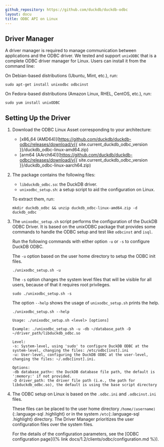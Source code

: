 ```yaml
---
github_repository: https://github.com/duckdb/duckdb-odbc
layout: docu
title: ODBC API on Linux
---
```


## Driver Manager

A driver manager is required to manage communication between applications and the ODBC driver.
We tested and support `unixODBC` that is a complete ODBC driver manager for Linux.
Users can install it from the command line:

On Debian-based distributions (Ubuntu, Mint, etc.), run:

```batch
sudo apt-get install unixodbc odbcinst
```

On Fedora-based distributions (Amazon Linux, RHEL, CentOS, etc.), run:

```batch
sudo yum install unixODBC
```

## Setting Up the Driver

1. Download the ODBC Linux Asset corresponding to your architecture:

   <!-- markdownlint-disable MD034 -->

   * [x86_64 (AMD64)](https://github.com/duckdb/duckdb-odbc/releases/download/v{{ site.current_duckdb_odbc_version }}/duckdb_odbc-linux-amd64.zip)
   * [arm64 (AArch64)](https://github.com/duckdb/duckdb-odbc/releases/download/v{{ site.current_duckdb_odbc_version }}/duckdb_odbc-linux-aarch64.zip)

   <!-- markdownlint-enable MD034 -->

2. The package contains the following files:

   * `libduckdb_odbc.so`: the DuckDB driver.
   * `unixodbc_setup.sh`: a setup script to aid the configuration on Linux.

   To extract them, run:

   ```batch
   mkdir duckdb_odbc && unzip duckdb_odbc-linux-amd64.zip -d duckdb_odbc
   ```

3. The `unixodbc_setup.sh` script performs the configuration of the DuckDB ODBC Driver. It is based on the unixODBC package that provides some commands to handle the ODBC setup and test like `odbcinst` and `isql`.

   Run the following commands with either option `-u` or `-s` to configure DuckDB ODBC.

   The `-u` option based on the user home directory to setup the ODBC init files.

   ```batch
   ./unixodbc_setup.sh -u
   ```

   The `-s` option changes the system level files that will be visible for all users, because of that it requires root privileges.

   ```batch
   sudo ./unixodbc_setup.sh -s
   ```

   The option `--help` shows the usage of `unixodbc_setup.sh` prints the help.

   ```batch
   ./unixodbc_setup.sh --help
   ```

   ```text
   Usage: ./unixodbc_setup.sh <level> [options]

   Example: ./unixodbc_setup.sh -u -db ~/database_path -D ~/driver_path/libduckdb_odbc.so

   Level:
   -s: System-level, using 'sudo' to configure DuckDB ODBC at the system-level, changing the files: /etc/odbc[inst].ini
   -u: User-level, configuring the DuckDB ODBC at the user-level, changing the files: ~/.odbc[inst].ini.

   Options:
   -db database_path>: the DuckDB database file path, the default is ':memory:' if not provided.
   -D driver_path: the driver file path (i.e., the path for libduckdb_odbc.so), the default is using the base script directory
   ```

4. The ODBC setup on Linux is based on the `.odbc.ini` and `.odbcinst.ini` files.

   These files can be placed to the user home directory `/home/⟨username⟩`{:.language-sql .highlight} or in the system `/etc`{:.language-sql .highlight} directory.
   The Driver Manager prioritizes the user configuration files over the system files.

   For the details of the configuration parameters, see the [ODBC configuration page]({% link docs/1.2/clients/odbc/configuration.md %}).
